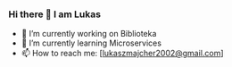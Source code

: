 ### Hi there 👋 I am Lukas

- 🔭 I’m currently working on Biblioteka
- 🌱 I’m currently learning Microservices
- 📫 How to reach me: [lukaszmajcher2002@gmail.com]
